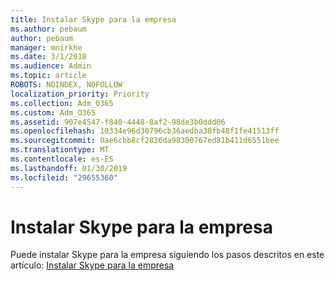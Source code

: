 ```yaml
---
title: Instalar Skype para la empresa
ms.author: pebaum
author: pebaum
manager: mnirkhe
ms.date: 3/1/2018
ms.audience: Admin
ms.topic: article
ROBOTS: NOINDEX, NOFOLLOW
localization_priority: Priority
ms.collection: Adm_O365
ms.custom: Adm_O365
ms.assetid: 907e4547-f840-4448-8af2-98de3b0ddd06
ms.openlocfilehash: 10334e96d30796cb36aedba38fb48f1fe41513ff
ms.sourcegitcommit: 0ae6cbb8cf2836da98300767ed81b411d6551bee
ms.translationtype: MT
ms.contentlocale: es-ES
ms.lasthandoff: 01/30/2019
ms.locfileid: "29655360"
---
```

# <a name="install-skype-for-business"></a>Instalar Skype para la empresa

Puede instalar Skype para la empresa siguiendo los pasos descritos en este artículo: [Instalar Skype para la empresa](https://support.office.com/article/https://support.office.com/article/Install-Skype-for-Business-8a0d4da8-9d58-44f9-9759-5c8f340cb3fb.aspx)
  

